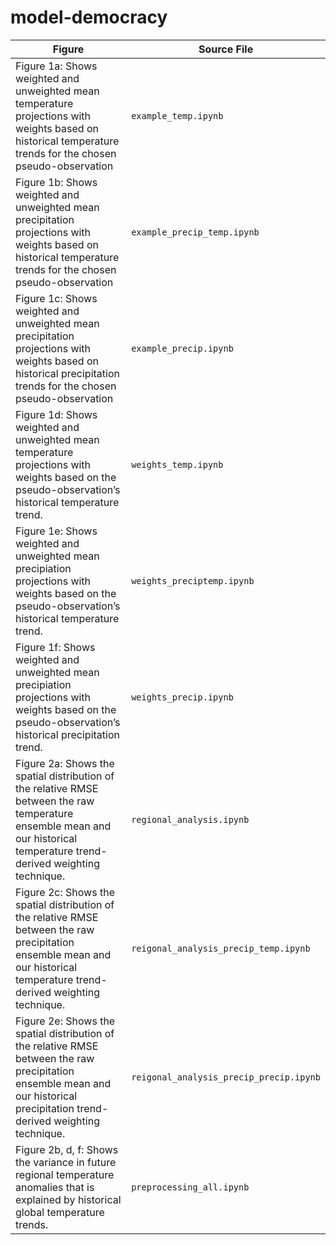 # model-democracy


| Figure        | Source File     |
|---------------|-----------------|
| Figure 1a: Shows weighted and unweighted mean temperature projections with weights based on historical temperature trends for the chosen pseudo-observation  | `example_temp.ipynb`  |
| Figure 1b: Shows weighted and unweighted mean precipitation projections with weights based on historical temperature trends for the chosen pseudo-observation     | `example_precip_temp.ipynb`  |
| Figure 1c: Shows weighted and unweighted mean precipitation projections with weights based on historical precipitation trends for the chosen pseudo-observation      | `example_precip.ipynb`  |
| Figure 1d: Shows weighted and unweighted mean temperature projections with weights based on the pseudo-observation’s historical temperature trend.      | `weights_temp.ipynb`  |
| Figure 1e: Shows weighted and unweighted mean precipiation projections with weights based on the pseudo-observation’s historical temperature trend.       | `weights_preciptemp.ipynb`  |
| Figure 1f: Shows weighted and unweighted mean precipiation projections with weights based on the pseudo-observation’s historical precipitation trend.       | `weights_precip.ipynb`  |
| Figure 2a: Shows the spatial distribution of the relative RMSE between the raw temperature ensemble mean and our historical temperature trend-derived weighting technique.       | `regional_analysis.ipynb`  |
| Figure 2c: Shows the spatial distribution of the relative RMSE between the raw precipitation ensemble mean and our historical temperature trend-derived weighting technique.       | `reigonal_analysis_precip_temp.ipynb`  |
| Figure 2e: Shows the spatial distribution of the relative RMSE between the raw precipitation ensemble mean and our historical precipitation trend-derived weighting technique.       | `reigonal_analysis_precip_precip.ipynb`  |
| Figure 2b, d, f: Shows the variance in future regional temperature anomalies that is explained by historical global temperature trends.     | `preprocessing_all.ipynb`  |


